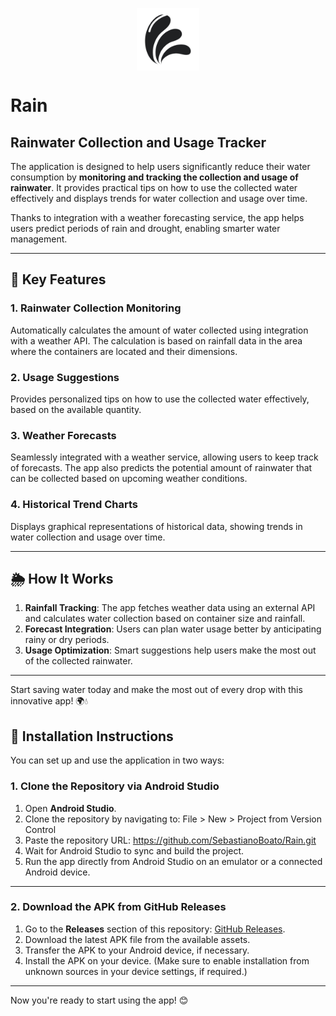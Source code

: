 <p align="center">
  <img src="app/src/main/res/drawable/logorain.jpg" alt="Rain" width="100" align="center">
</p>

# Rain

## Rainwater Collection and Usage Tracker

The application is designed to help users significantly reduce their water consumption by **monitoring and tracking the collection and usage of rainwater**. It provides practical tips on how to use the collected water effectively and displays trends for water collection and usage over time.  

Thanks to integration with a weather forecasting service, the app helps users predict periods of rain and drought, enabling smarter water management.  

---

## 🌟 Key Features

### 1. **Rainwater Collection Monitoring**
Automatically calculates the amount of water collected using integration with a weather API. The calculation is based on rainfall data in the area where the containers are located and their dimensions.  

### 2. **Usage Suggestions**
Provides personalized tips on how to use the collected water effectively, based on the available quantity.  

### 3. **Weather Forecasts**
Seamlessly integrated with a weather service, allowing users to keep track of forecasts. The app also predicts the potential amount of rainwater that can be collected based on upcoming weather conditions.  

### 4. **Historical Trend Charts**
Displays graphical representations of historical data, showing trends in water collection and usage over time.  

---

## 🌦️ How It Works

1. **Rainfall Tracking**: The app fetches weather data using an external API and calculates water collection based on container size and rainfall.  
2. **Forecast Integration**: Users can plan water usage better by anticipating rainy or dry periods.  
3. **Usage Optimization**: Smart suggestions help users make the most out of the collected rainwater.  

---

Start saving water today and make the most out of every drop with this innovative app! 🌍💧


## 🚀 Installation Instructions

You can set up and use the application in two ways:  

### 1. **Clone the Repository via Android Studio**  
1. Open **Android Studio**.  
2. Clone the repository by navigating to: File > New > Project from Version Control
3. Paste the repository URL: https://github.com/SebastianoBoato/Rain.git
4. Wait for Android Studio to sync and build the project.  
5. Run the app directly from Android Studio on an emulator or a connected Android device.  

---

### 2. **Download the APK from GitHub Releases**  
1. Go to the **Releases** section of this repository: [GitHub Releases](https://github.com/SebastianoBoato/Rain/releases).  
2. Download the latest APK file from the available assets.  
3. Transfer the APK to your Android device, if necessary.  
4. Install the APK on your device. (Make sure to enable installation from unknown sources in your device settings, if required.)  

---

Now you're ready to start using the app! 😊
